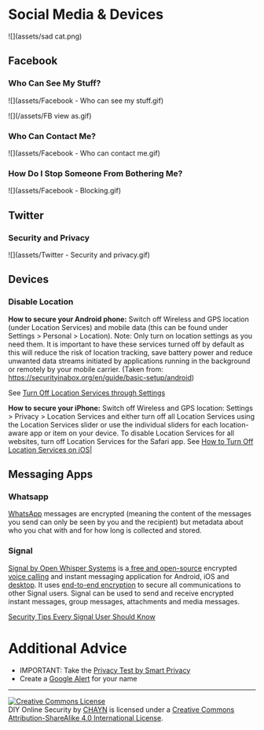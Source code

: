 # Social Media & Devices

![](assets/sad cat.png)

## Facebook

### Who Can See My Stuff?

![](assets/Facebook - Who can see my stuff.gif)



![](/assets/FB view as.gif)


### Who Can Contact Me?

![](assets/Facebook - Who can contact me.gif)



### How Do I Stop Someone From Bothering Me?

![](assets/Facebook - Blocking.gif)




## Twitter

### Security and Privacy

![](assets/Twitter - Security  and privacy.gif)



## Devices

### Disable Location

**How to secure your Android phone:** Switch off Wireless and GPS location \(under Location Services\) and mobile data \(this can be found under Settings &gt; Personal &gt; Location\). Note: Only turn on location settings as you need them. It is important to have these services turned off by default  as this will reduce the risk of location tracking, save battery power and reduce unwanted data streams initiated by applications running in the background or remotely by your mobile carrier. (Taken from: https://securityinabox.org/en/guide/basic-setup/android)

See [Turn Off Location Services through Settings](http://www.wikihow.com/Turn-Off-Location-Services-on-an-Android)

**How to secure your iPhone:** Switch off Wireless and GPS location: Settings > Privacy > Location Services and either turn off all Location Services using the Location Services slider or use the individual sliders for each location-aware app or item on your device. To disable Location Services for all websites, turn off Location Services for the Safari app.
See [How to Turn Off Location Services on iOS](http://www.tomsguide.com/us/turn-off-location-services-iphone,news-21276.html)|


## Messaging Apps

### Whatsapp

[WhatsApp](https://www.whatsapp.com) messages are encrypted \(meaning the content of the messages you send can only be seen by you and the recipient\) but metadata about who you chat with and for how long is collected and stored.

### Signal

[Signal by Open Whisper Systems](https://whispersystems.org/) is a[ ](https://en.wikipedia.org/wiki/Free_and_open-source_software)[free and open-source](https://en.wikipedia.org/wiki/Free_and_open-source_software) encrypted [ voice calling](
https://en.wikipedia.org/wiki/Voice_calling) and instant messaging application for Android, iOS and [desktop](https://whispersystems.org/blog/signal-desktop). It uses [end-to-end encryption](https://en.wikipedia.org/wiki/End-to-end_encryption) to secure all communications to other Signal users. Signal can be used to send and receive encrypted instant messages, group messages, attachments and media messages.

[Security Tips Every Signal User Should Know](https://theintercept.com/2016/07/02/security-tips-every-signal-user-should-know/)

# Additional Advice

* IMPORTANT: Take the [Privacy Test by Smart Privacy](http://smartprivacy.tumblr.com/privacynow)
* Create a [Google Alert](https://www.google.com/alerts) for your name




---
<a rel="license" href="http://creativecommons.org/licenses/by-sa/4.0/"><img alt="Creative Commons License" style="border-width:0" src="https://i.creativecommons.org/l/by-sa/4.0/88x31.png" /></a><br /><span xmlns:dct="http://purl.org/dc/terms/" property="dct:title">DIY Online Security</span> by <a xmlns:cc="http://creativecommons.org/ns#" href="http://chayn.co" property="cc:attributionName" rel="cc:attributionURL">CHAYN</a> is licensed under a <a rel="license" href="http://creativecommons.org/licenses/by-sa/4.0/">Creative Commons Attribution-ShareAlike 4.0 International License</a>.
